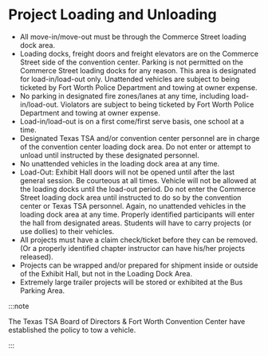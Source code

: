 # Project Loading and Unloading

- All move-in/move-out must be through the Commerce Street loading dock area.
- Loading docks, freight doors and freight elevators are on the Commerce Street side of the convention center.
  Parking is not permitted on the Commerce Street loading docks for any reason. This area is designated for load-in/load-out only. Unattended vehicles are subject to being ticketed by Fort Worth Police Department and towing at owner expense.
- No parking in designated fire zones/lanes at any time, including load-in/load-out. Violators are subject to being ticketed by Fort Worth Police Department and towing at owner expense.
- Load-in/load-out is on a first come/first serve basis, one school at a time.
- Designated Texas TSA and/or convention center personnel are in charge of the convention center loading dock area. Do not enter or attempt to unload until instructed by these designated personnel.
- No unattended vehicles in the loading dock area at any time.
- Load-Out: Exhibit Hall doors will not be opened until after the last general session. Be courteous at all times. Vehicle will not be allowed at the loading docks until the load-out period. Do not enter the Commerce Street loading dock area until instructed to do so by the convention center or Texas TSA personnel. Again, no unattended vehicles in the loading dock area at any time. Properly identified participants will enter the hall from designated areas. Students will have to carry projects (or use dollies) to their vehicles.
- All projects must have a claim check/ticket before they can be removed. (Or a properly identified chapter instructor can have his/her projects released).
- Projects can be wrapped and/or prepared for shipment inside or outside of the Exhibit Hall, but not in the Loading Dock Area.
- Extremely large trailer projects will be stored or exhibited at the Bus Parking Area.

:::note

The Texas TSA Board of Directors & Fort Worth Convention Center have established the policy to tow a vehicle.

:::